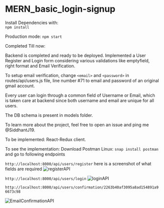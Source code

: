 # MERN_basic_login-signup

Install Dependencies with:   
`npm install`

Production mode:
`npm start`


Completed Till now:

Backend is completed and ready to be deployed.
Implemented a User Register and Login form considering various validations like emptyfield, right format and Email Verification.

To setup email verification, change `<email>` and `<password>` in routes/api/users.js file, line number #71 to email and password of 
an original gmail account.

Every user can login through a common field of Username or Email, which is taken care at backend since both username and email are unique for all users.

The DB schema is present in models folder.

To learn more about the project, feel free to open an issue and ping me @SiddhantJ19.


To be implemented:
React-Redux client.

To see the implementation:
Download Postman
Linux:  `snap install postman`  
and go to following endpoints

`http://localhost:8000/api/users/register`
 here is a screenshot of what fields are required
 ![registerAPI](https://user-images.githubusercontent.com/38999317/56204180-78ba9280-6064-11e9-8a6c-3a4fae2a7acd.png)

`http://localhost:8000/api/users/login`
![loginAPI](https://user-images.githubusercontent.com/38999317/56204181-79532900-6064-11e9-85fa-395722060a4a.png)

`http://localhost:8000/api/users/confirmation/2263b40af3095a8ad154891a96673c98`

![EmailConfirmationAPI](https://user-images.githubusercontent.com/38999317/56204183-79532900-6064-11e9-9efd-80d57d2ed587.png)
